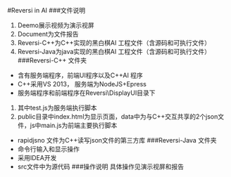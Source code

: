 #Reversi in AI
###文件说明
1. Deemo展示视频为演示视屏
2. Document为文件报告
3. Reversi-C++为C++实现的黑白棋AI 工程文件（含源码和可执行文件）
4. Reversi-Java为java实现的黑白棋AI 工程文件（含源码和可执行文件）
###Reversi-C++ 文件夹
* 含有服务端程序，前端UI程序以及C++AI 程序
* C++采用VS 2013， 服务端为NodeJS+Epress
* 服务端程序和前端程序在Reversi\DisplayUI目录下
1. 其中test.js为服务端执行脚本
2. public目录中index.html为显示页面，data中为与C++交互共享的2个json文件，js中main.js为前端主要执行脚本
* rapidjsno 文件为C++读写json文件的第三方库
###Reversi-Java 文件夹
* 命令行输入和显示操作
* 采用IDEA开发
* src文件中为源代码
###操作说明
具体操作见演示视屏和报告
